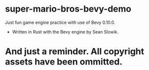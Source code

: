 # super-mario-bros-bevy-demo
Just fun game engine practice with use of Bevy 0.10.0.

- Written in Rust with the Bevy engine by Sean Slowik.

# And just a reminder. All copyright assets have been ommitted.
